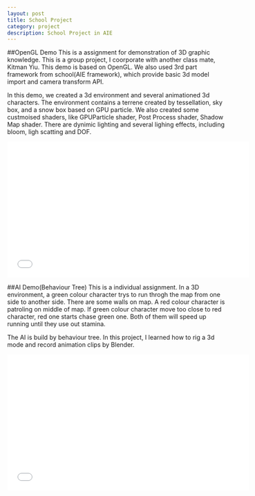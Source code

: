 ```yaml
---
layout: post
title: School Project
category: project
description: School Project in AIE 
---
```


##OpenGL Demo
This is a assignment for demonstration of 3D graphic knowledge. This is a group project, I coorporate with another class mate, Kitman Yiu. This demo is based on OpenGL. We also used 3rd part framework from school(AIE framework), which provide basic 3d model import and camera transform API.

In this demo, we created a 3d environment and several animationed 3d characters. The environment contains a terrene created by tessellation, sky box, and a snow box based on GPU particle. We also created some custmoised shaders, like GPUParticle shader, Post Process shader, Shadow Map shader. There are dynimic lighting and several lighing effects, including bloom, ligh scatting and DOF.

<div style="text-align:center">
<embed src="//www.youtube.com/embed/FtB7VZ_f80o" frameborder="0" allowfullscreen width="560" height="315"></embed>
</div>


##AI Demo(Behaviour Tree)
This is a individual assignment. In a 3D environment, a green colour character trys to run throgh the map from one side to another side. There are some walls on map. A red colour character is patroling on middle of map. If green colour character move too close to red character, red one starts chase green one. Both of them will speed up running until they use out stamina.

The AI is build by behaviour tree. In this project, I learned how to rig a 3d mode and record animation clips by Blender.

<div style="text-align:center">
<embed src="//www.youtube.com/embed/HkY-PzVd4hs" frameborder="0" allowfullscreen width="560" height="315"></embed>
</div>
